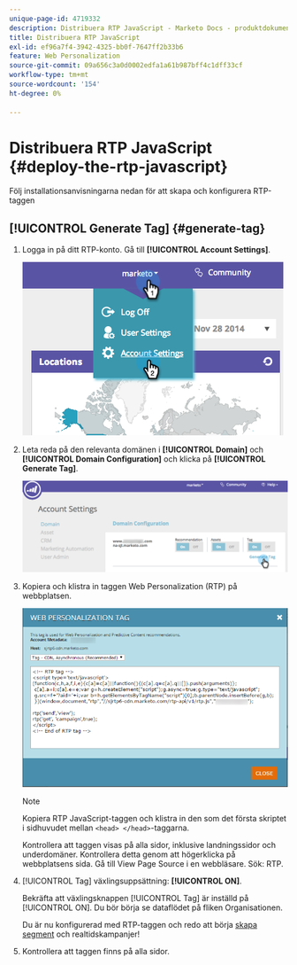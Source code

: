 ```yaml
---
unique-page-id: 4719332
description: Distribuera RTP JavaScript - Marketo Docs - produktdokumentation
title: Distribuera RTP JavaScript
exl-id: ef96a7f4-3942-4325-bb0f-7647ff2b33b6
feature: Web Personalization
source-git-commit: 09a656c3a0d0002edfa1a61b987bff4c1dff33cf
workflow-type: tm+mt
source-wordcount: '154'
ht-degree: 0%

---
```


# Distribuera RTP JavaScript {#deploy-the-rtp-javascript}

Följ installationsanvisningarna nedan för att skapa och konfigurera RTP-taggen

## [!UICONTROL Generate Tag] {#generate-tag}

1. Logga in på ditt RTP-konto. Gå till **[!UICONTROL Account Settings]**.

   ![](assets/image2014-12-1-23-3a3-3a12.png)

1. Leta reda på den relevanta domänen i **[!UICONTROL Domain]** och **[!UICONTROL Domain Configuration]** och klicka på **[!UICONTROL Generate Tag]**.

   ![](assets/image2014-12-1-23-3a5-3a35.png)

1. Kopiera och klistra in taggen Web Personalization (RTP) på webbplatsen.

   ![](assets/web-personalization-tag.png)

   >[!NOTE]
   >
   >Kopiera RTP JavaScript-taggen och klistra in den som det första skriptet i sidhuvudet mellan `<head> </head>`-taggarna.

   Kontrollera att taggen visas på alla sidor, inklusive landningssidor och underdomäner. Kontrollera detta genom att högerklicka på webbplatsens sida. Gå till View Page Source i en webbläsare. Sök: RTP.

1. [!UICONTROL Tag] växlingsuppsättning: **[!UICONTROL ON]**.

   Bekräfta att växlingsknappen [!UICONTROL Tag] är inställd på [!UICONTROL ON]. Du bör börja se dataflödet på fliken Organisationen.

   Du är nu konfigurerad med RTP-taggen och redo att börja [skapa segment](/help/marketo/product-docs/web-personalization/using-web-segments/create-a-basic-web-segment.md) och realtidskampanjer!

1. Kontrollera att taggen finns på alla sidor.
